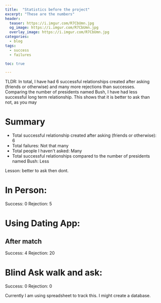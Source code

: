 ```yaml
---
title:  "Statistics before the project"
excerpt: "These are the numbers"
header:
  teaser: https://i.imgur.com/R7CbUmn.jpg
  og_image: https://i.imgur.com/R7CbUmn.jpg
  overlay_image: https://i.imgur.com/R7CbUmn.jpg
categories:
  - blog
tags:
  - success
  - failures

toc: true

---
```

TLDR: In total, I have had 6 successful relationships created after asking (friends or otherwise) and many more rejections than successes. Comparing the number of presidents named Bush, I have had less successful long term relationship. This shows that it is better to ask than not, as you may

# Summary 
* Total successful relationship created after asking (friends or otherwise): 6
* Total failures: Not that many
* Total people I haven't asked: Many
* Total successful relationships compared to the number of presidents named Bush: Less

Lesson: better to ask then dont. 


# In Person:
Success: 0
Rejection: 5

# Using  Dating App:

## After match
Success: 4
Rejection: 20

# Blind Ask walk and ask:
Success: 0
Rejection: 0

Currently I am using spreadsheet to track this. I might create a database. 


